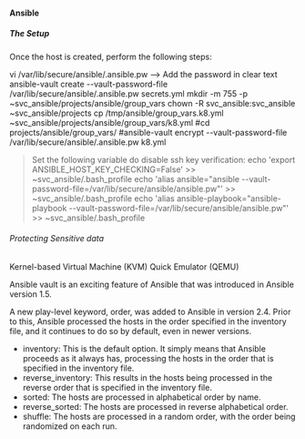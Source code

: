 #### Ansible

##### The Setup

Once the host is created, perform the following steps:

vi /var/lib/secure/ansible/.ansible.pw --> Add the password in clear text
ansible-vault create --vault-password-file /var/lib/secure/ansible/.ansible.pw secrets.yml
mkdir -m 755 -p ~svc_ansible/projects/ansible/group_vars
chown -R svc_ansible:svc_ansible ~svc_ansible/projects
cp /tmp/ansible/group_vars.k8.yml ~svc_ansible/projects/ansible/group_vars/k8.yml
#cd projects/ansible/group_vars/
#ansible-vault encrypt --vault-password-file /var/lib/secure/ansible/.ansible.pw k8.yml 


> Set the following variable do disable ssh key verification:
echo 'export ANSIBLE_HOST_KEY_CHECKING=False' >> ~svc_ansible/.bash_profile 
echo 'alias ansible="ansible --vault-password-file=/var/lib/secure/ansible/ansible.pw"' >> ~svc_ansible/.bash_profile 
echo 'alias ansible-playbook="ansible-playbook --vault-password-file=/var/lib/secure/ansible/ansible.pw"' >> ~svc_ansible/.bash_profile 


###### Protecting Sensitive data




Kernel-based Virtual Machine (KVM)
Quick Emulator (QEMU)

Ansible vault is an exciting feature of Ansible that was introduced in Ansible version 1.5.

A new play-level keyword, order, was added to Ansible in version 2.4. Prior to this, Ansible processed the hosts in the order specified in the inventory file, and it continues to do so by default, even in newer versions.
* inventory: This is the default option. It simply means that Ansible proceeds
as it always has, processing the hosts in the order that is specified in the
inventory file.
* reverse_inventory: This results in the hosts being processed in the reverse
order that is specified in the inventory file.
* sorted: The hosts are processed in alphabetical order by name.
* reverse_sorted: The hosts are processed in reverse alphabetical order.
* shuffle: The hosts are processed in a random order, with the order being
randomized on each run.